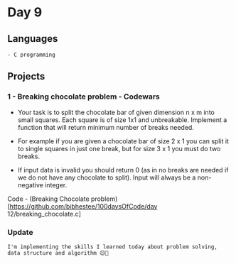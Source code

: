 # Day 9

## Languages
```
- C programming
```


## Projects
### 1 - Breaking chocolate problem - Codewars
- Your task is to split the chocolate bar of given dimension n x m into small squares. Each square is of size 1x1 and unbreakable. Implement a function that will return minimum number of breaks needed.

- For example if you are given a chocolate bar of size 2 x 1 you can split it to single squares in just one break, but for size 3 x 1 you must do two breaks.

- If input data is invalid you should return 0 (as in no breaks are needed if we do not have any chocolate to split). Input will always be a non-negative integer.

Code - (Breaking Chocolate problem)[https://github.com/bibhestee/100daysOfCode/day 12/breaking_chocolate.c]

### Update
```
I'm implementing the skills I learned today about problem solving, data structure and algorithm 😊🎉
```
